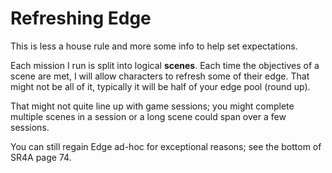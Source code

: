# Refreshing Edge

This is less a house rule and more some info to help set expectations.

Each mission I run is split into logical **scenes**. Each time the objectives of a scene are met, I will allow characters to refresh some of their edge. That might not be all of it, typically it will be half of your edge pool (round up).

That might not quite line up with game sessions; you might complete multiple scenes in a session or a long scene could span over a few sessions.

You can still regain Edge ad-hoc for exceptional reasons; see the bottom of SR4A page 74.